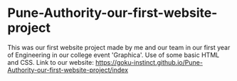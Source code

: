 # Pune-Authority-our-first-website-project
This was our first website project made by me and our team in our first year of Engineering in our college event 'Graphica'.
Use of some basic HTML and CSS.
Link to our website: https://goku-instinct.github.io/Pune-Authority-our-first-website-project/index
